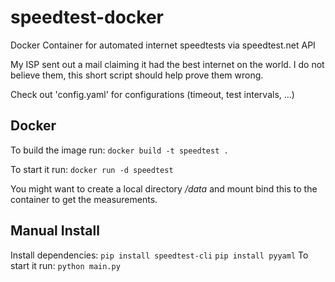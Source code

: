 # speedtest-docker
Docker Container for automated internet speedtests via speedtest.net API

My ISP sent out a mail claiming it had the best internet on the world. I do not believe them, this short script should help prove them wrong.

Check out 'config.yaml' for configurations (timeout, test intervals, ...)

## Docker
To build the image run: 
`docker build -t speedtest .`

To start it run:
`docker run -d speedtest`

You might want to create a local directory */data* and mount bind this to the container to get the measurements.

## Manual Install
Install dependencies:
`pip install speedtest-cli`
`pip install pyyaml`
To start it run:
`python main.py`

